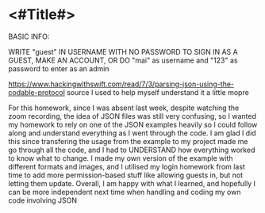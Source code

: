 #  <#Title#>


BASIC INFO: 

WRITE "guest" IN USERNAME WITH NO PASSWORD TO SIGN IN AS A GUEST, MAKE AN ACCOUNT, OR DO "mai" as username and "123" as password to enter as an admin
 


https://www.hackingwithswift.com/read/7/3/parsing-json-using-the-codable-protocol 
source I used to help myself understand it a little mopre

For this homework, since I was absent last week, despite watching the zoom recording, the idea of JSON files was still very confusing, so I wanted my homework to rely on one of the JSON examples heavily so I could follow along and understand everything as I went through the code. I am glad I did this since transfering the usage from the example to my project made me go through all the code, and I had to UNDERSTAND how everything worked to know what to change. I made my own version of the example with different formats and images, and I utilised my login homework from last time to add more permission-based stuff like allowing guests in, but not letting them update. Overall, I am happy with what I learned, and hopefully I can be more independent next time when handling and coding my own code involving JSON 
